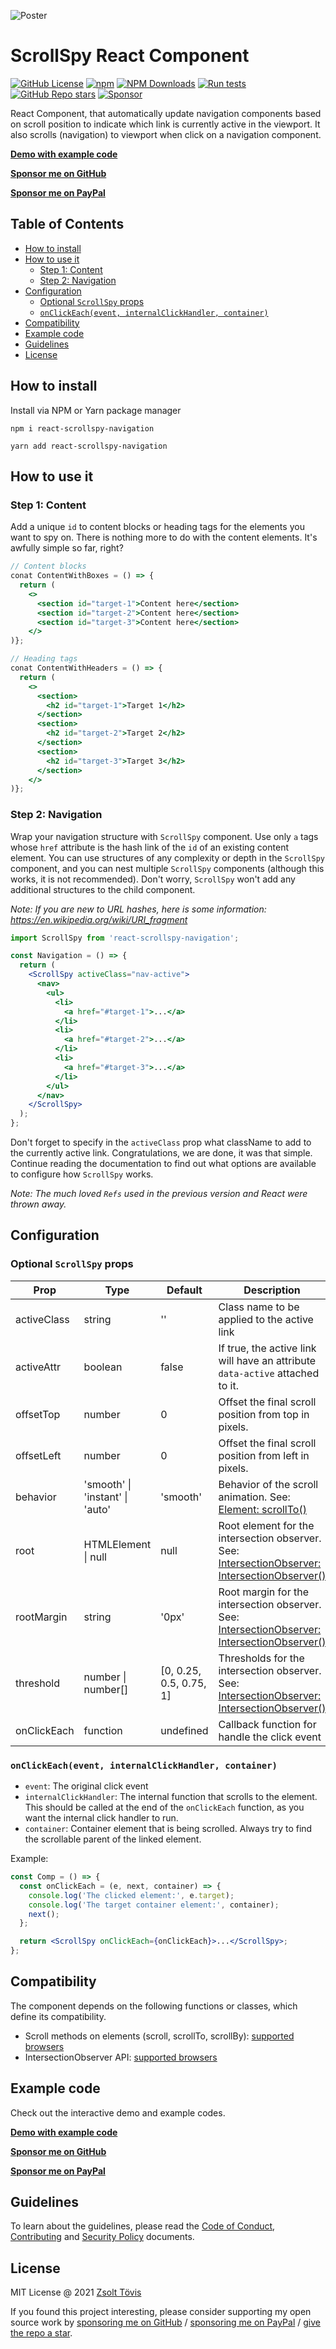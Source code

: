 ![Poster](assets/poster.png)

# ScrollSpy React Component

[![GitHub License](https://img.shields.io/github/license/toviszsolt/react-scrollspy?style=flat)](https://github.com/toviszsolt/react-scrollspy/blob/main/LICENSE)
[![npm](https://img.shields.io/npm/v/react-scrollspy-navigation?style=flat&color=red)](https://www.npmjs.com/package/react-scrollspy-navigation)
[![NPM Downloads](https://img.shields.io/npm/dw/react-scrollspy-navigation?style=flat&label=npm)](https://www.npmjs.com/package/react-scrollspy-navigation)
[![Run tests](https://github.com/toviszsolt/react-scrollspy/actions/workflows/main.yml/badge.svg)](https://github.com/toviszsolt/react-scrollspy/actions/workflows/main.yml)
[![GitHub Repo stars](https://img.shields.io/github/stars/toviszsolt/react-scrollspy?color=DAAA3F)](https://github.com/toviszsolt/react-scrollspy/stargazers)
[![Sponsor](https://img.shields.io/static/v1?label=sponsor&message=❤&color=ff69b4)](https://github.com/sponsors/toviszsolt)

React Component, that automatically update navigation components based on scroll position to indicate which link is
currently active in the viewport. It also scrolls (navigation) to viewport when click on a navigation component.

**[Demo with example code](https://32jhvk.csb.app)**

**[Sponsor me on GitHub](https://github.com/sponsors/toviszsolt)**

**[Sponsor me on PayPal](https://paypal.me/toviszsolt)**

## Table of Contents

<!-- TOC start (generated with https://github.com/derlin/bitdowntoc) -->

- [How to install](#how-to-install)
- [How to use it](#how-to-use-it)
  - [Step 1: Content](#step-1-content)
  - [Step 2: Navigation](#step-2-navigation)
- [Configuration](#configuration)
  - [Optional `ScrollSpy` props](#optional-scrollspy-props)
  - [`onClickEach(event, internalClickHandler, container)`](#onclickeachevent-internalclickhandler-container)
- [Compatibility](#compatibility)
- [Example code](#example-code)
- [Guidelines](#guidelines)
- [License](#license)

<!-- TOC end -->

## How to install

Install via NPM or Yarn package manager

```
npm i react-scrollspy-navigation
```

```
yarn add react-scrollspy-navigation
```

## How to use it

### Step 1: Content

Add a unique `id` to content blocks or heading tags for the elements you want to spy on. There is nothing more to do
with the content elements. It's awfully simple so far, right?

```jsx
// Content blocks
conat ContentWithBoxes = () => {
  return (
    <>
      <section id="target-1">Content here</section>
      <section id="target-2">Content here</section>
      <section id="target-3">Content here</section>
    </>
)};

// Heading tags
conat ContentWithHeaders = () => {
  return (
    <>
      <section>
        <h2 id="target-1">Target 1</h2>
      </section>
      <section>
        <h2 id="target-2">Target 2</h2>
      </section>
      <section>
        <h2 id="target-3">Target 3</h2>
      </section>
    </>
)};
```

### Step 2: Navigation

Wrap your navigation structure with `ScrollSpy` component. Use only `a` tags whose `href` attribute is the hash link of
the `id` of an existing content element. You can use structures of any complexity or depth in the `ScrollSpy` component,
and you can nest multiple `ScrollSpy` components (although this works, it is not recommended). Don't worry, `ScrollSpy`
won't add any additional structures to the child component.

_Note: If you are new to URL hashes, here is some information: https://en.wikipedia.org/wiki/URI_fragment_

```jsx
import ScrollSpy from 'react-scrollspy-navigation';
```

```jsx
const Navigation = () => {
  return (
    <ScrollSpy activeClass="nav-active">
      <nav>
        <ul>
          <li>
            <a href="#target-1">...</a>
          </li>
          <li>
            <a href="#target-2">...</a>
          </li>
          <li>
            <a href="#target-3">...</a>
          </li>
        </ul>
      </nav>
    </ScrollSpy>
  );
};
```

Don't forget to specify in the `activeClass` prop what className to add to the currently active link. Congratulations,
we are done, it was that simple. Continue reading the documentation to find out what options are available to configure
how `ScrollSpy` works.

_Note: The much loved `Refs` used in the previous version and React were thrown away._

## Configuration

### Optional `ScrollSpy` props

| Prop        | Type                            | Default                 | Description                                                                                                                                                                                         |
| ----------- | ------------------------------- | ----------------------- | --------------------------------------------------------------------------------------------------------------------------------------------------------------------------------------------------- |
| activeClass | string                          | ''                      | Class name to be applied to the active link                                                                                                                                                         |
| activeAttr  | boolean                         | false                   | If true, the active link will have an attribute `data-active` attached to it.                                                                                                                       |
| offsetTop   | number                          | 0                       | Offset the final scroll position from top in pixels.                                                                                                                                                |
| offsetLeft  | number                          | 0                       | Offset the final scroll position from left in pixels.                                                                                                                                               |
| behavior    | 'smooth' \| 'instant' \| 'auto' | 'smooth'                | Behavior of the scroll animation. See: [Element: scrollTo()](https://developer.mozilla.org/en-US/docs/Web/API/Element/scrollTo#options)                                                             |
| root        | HTMLElement \| null             | null                    | Root element for the intersection observer. See: [IntersectionObserver: IntersectionObserver()](https://developer.mozilla.org/en-US/docs/Web/API/IntersectionObserver/IntersectionObserver#options) |
| rootMargin  | string                          | '0px'                   | Root margin for the intersection observer. See: [IntersectionObserver: IntersectionObserver()](https://developer.mozilla.org/en-US/docs/Web/API/IntersectionObserver/IntersectionObserver#options)  |
| threshold   | number \| number[]              | [0, 0.25, 0.5, 0.75, 1] | Thresholds for the intersection observer. See: [IntersectionObserver: IntersectionObserver()](https://developer.mozilla.org/en-US/docs/Web/API/IntersectionObserver/IntersectionObserver#options)   |
| onClickEach | function                        | undefined               | Callback function for handle the click event                                                                                                                                                        |

### `onClickEach(event, internalClickHandler, container)`

- `event`: The original click event
- `internalClickHandler`: The internal function that scrolls to the element. This should be called at the end of the
  `onClickEach` function, as you want the internal click handler to run.
- `container`: Container element that is being scrolled. Always try to find the scrollable parent of the linked element.

Example:

```jsx
const Comp = () => {
  const onClickEach = (e, next, container) => {
    console.log('The clicked element:', e.target);
    console.log('The target container element:', container);
    next();
  };

  return <ScrollSpy onClickEach={onClickEach}>...</ScrollSpy>;
};
```

## Compatibility

The component depends on the following functions or classes, which define its compatibility.

- Scroll methods on elements (scroll, scrollTo, scrollBy):
  [supported browsers](https://caniuse.com/element-scroll-methods)
- IntersectionObserver API: [supported browsers](https://caniuse.com/mdn-api_intersectionobserver)

## Example code

Check out the interactive demo and example codes.

**[Demo with example code](https://32jhvk.csb.app)**

**[Sponsor me on GitHub](https://github.com/sponsors/toviszsolt)**

**[Sponsor me on PayPal](https://paypal.me/toviszsolt)**

## Guidelines

To learn about the guidelines, please read the [Code of Conduct](./CODE_OF_CONDUCT.md),
[Contributing](./CONTRIBUTING.md) and [Security Policy](./SECURITY.md) documents.

## License

MIT License @ 2021 [Zsolt Tövis](https://github.com/toviszsolt)

If you found this project interesting, please consider supporting my open source work by
[sponsoring me on GitHub](https://github.com/sponsors/toviszsolt) /
[sponsoring me on PayPal](https://www.paypal.com/paypalme/toviszsolt) /
[give the repo a star](https://github.com/toviszsolt/react-scrollspy).
